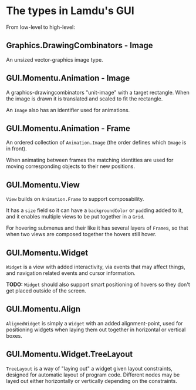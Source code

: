 # The types in Lamdu's GUI

From low-level to high-level:

## Graphics.DrawingCombinators - Image

An unsized vector-graphics image type.

## GUI.Momentu.Animation - Image

A graphics-drawingcombinators "unit-image" with a target rectangle. When the image is drawn it is translated and scaled to fit the rectangle.

An `Image` also has an identifier used for animations.

## GUI.Momentu.Animation - Frame

An ordered collection of `Animation.Image` (the order defines which `Image` is in front).

When animating between frames the matching identities are used for moving corresponding objects to their new positions.

## GUI.Momentu.View

`View` builds on `Animation.Frame` to support composability.

It has a `size` field so it can have a `backgroundColor` or `pad`ding added to it, and it enables multiple views to be put together in a `Grid`.

For hovering submenus and their like it has several layers of `Frame`s, so that when two views are composed together the hovers still hover.

## GUI.Momentu.Widget

`Widget` is a view with added interactivity, via events that may affect things, and navigation related events and cursor information.

**TODO:** `Widget` should also support smart positioning of hovers so they don't get placed outside of the screen.

## GUI.Momentu.Align

`AlignedWidget` is simply a `Widget` with an added alignment-point, used for positioning widgets when laying them out together in horizontal or vertical boxes.

## GUI.Momentu.Widget.TreeLayout

`TreeLayout` is a way of "laying out" a widget given layout constraints, designed for automatic layout of program code. Different nodes may be layed out either horizontally or vertically depending on the constraints.
